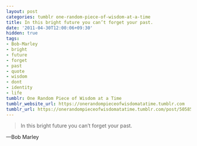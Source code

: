 ```yaml
---
layout: post
categories: tumblr one-random-piece-of-wisdom-at-a-time
title: In this bright future you can’t forget your past.
date: '2011-04-30T12:00:06+09:30'
hidden: true
tags:
- Bob-Marley
- bright
- future
- forget
- past
- quote
- wisdom
- dont
- identity
- life
tumblr: One Random Piece of Wisdom at a Time
tumblr_website_url: https://onerandompieceofwisdomatatime.tumblr.com
tumblr_url: https://onerandompieceofwisdomatatime.tumblr.com/post/5058551665/in-this-bright-future-you-cant-forget-your-past
---
```

> In this bright future you can’t forget your past.

—Bob Marley
